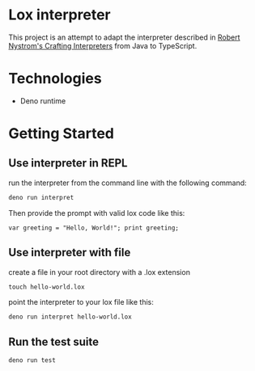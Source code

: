 # Lox interpreter

This project is an attempt to adapt the interpreter described in
[Robert Nystrom's Crafting Interpreters](https://craftinginterpreters.com/) from
Java to TypeScript.

# Technologies

- Deno runtime

# Getting Started

## Use interpreter in REPL

run the interpreter from the command line with the following command:

```sh
deno run interpret
```

Then provide the prompt with valid lox code like this:

```
var greeting = "Hello, World!"; print greeting;
```

## Use interpreter with file

create a file in your root directory with a .lox extension

```
touch hello-world.lox
```

point the interpreter to your lox file like this:

```sh
deno run interpret hello-world.lox
```

## Run the test suite

```sh
deno run test
```
